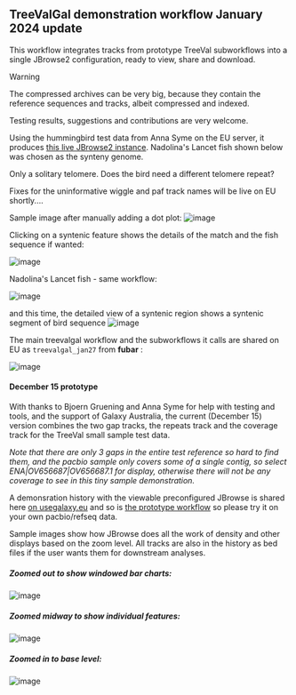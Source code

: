 ## TreeValGal demonstration workflow January 2024 update

This workflow integrates tracks from prototype TreeVal subworkflows into a single JBrowse2 configuration, ready to view, share and download.

> [!WARNING]
> The compressed archives can be very big, because they contain the reference sequences and tracks, albeit compressed and indexed.

Testing results, suggestions and contributions are very welcome.

Using the hummingbird test data from Anna Syme on the EU server, it produces [this live JBrowse2 instance](https://usegalaxy.eu/datasets/4838ba20a6d86765a3a465ade83523e0/preview). Nadolina's Lancet fish shown below was chosen as the synteny genome. 

Only a solitary telomere. Does the bird need a different telomere repeat?

Fixes for the uninformative wiggle and paf track names will be live on EU shortly....

Sample image after manually adding a dot plot:
![image](https://github.com/fubar2/treeval_gal/assets/6016266/8724c707-8fa3-4b34-8b04-708d93c9a28e)


Clicking on a syntenic feature shows the details of the match and the fish sequence if wanted:

![image](https://github.com/fubar2/treeval_gal/assets/6016266/e4bbf907-8555-45d8-94ba-ddb57040760e)

Nadolina's Lancet fish - same workflow:

![image](https://github.com/fubar2/treeval_gal/assets/6016266/0ace5ce1-e5d4-4f34-864a-0f0bbaa27bb5)

and this time, the detailed view of a syntenic region shows a syntenic segment of bird sequence
![image](https://github.com/fubar2/treeval_gal/assets/6016266/dace8f97-ee02-4eed-bd85-7a615a5849f3)



The main treevalgal workflow and the subworkflows it calls are shared on EU as `treevalgal_jan27` from **fubar** :

![image](https://github.com/fubar2/treeval_gal/assets/6016266/2811a123-d073-4128-b96b-058ca72c79ae)


#### December 15 prototype

With thanks to Bjoern Gruening and Anna Syme for help with testing and tools, and the support of Galaxy Australia, 
the current (December 15) version combines the two gap tracks, the repeats track and the coverage track for the TreeVal small sample test data.

*Note that there are only 3 gaps in the entire test reference so hard to find them, and the pacbio sample only covers some of a single contig, so select ENA|OV656687|OV656687.1 for display, otherwise there will not be any coverage to see in this tiny sample demonstration.*

A demonsration history with the viewable preconfigured JBrowse is shared here [on usegalaxy.eu](https://usegalaxy.eu/u/fubar/h/vgpdemogapsrepeatscoveragecombineddec15) and so is [the prototype workflow](https://usegalaxy.eu/u/fubar/w/vgpdemogapsrepeatscoveragecombined) so please try it on your own pacbio/refseq data.

Sample images show how JBrowse does all the work of density and other displays based on the zoom level. 
All tracks are also in the history as bed files if the user wants them for downstream analyses. 

##### Zoomed out to show windowed bar charts:

![image](https://github.com/fubar2/treeval_gal/blob/main/vgp_gaps_repeats_coverage_zoomout.png)

##### Zoomed midway to show individual features:

![image](https://github.com/fubar2/treeval_gal/blob/main/vgp_repeats_gaps_coverage_midzoom.png)

##### Zoomed in to base level:

![image](https://github.com/fubar2/treeval_gal/blob/main/vgp_gaps_repeats_coverage_basezoom.png)
